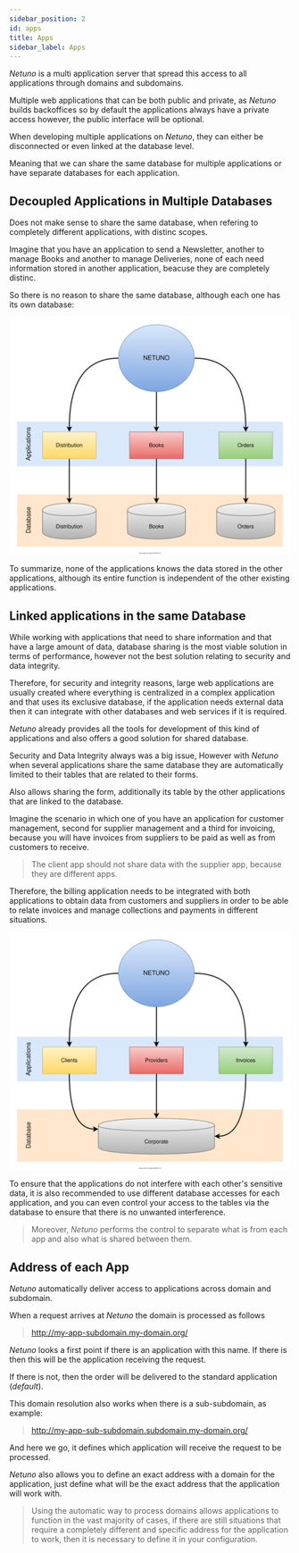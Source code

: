 ```yaml
---
sidebar_position: 2
id: apps
title: Apps
sidebar_label: Apps
---
```


_Netuno_ is a multi application server that spread this access to all applications through domains and subdomains.

Multiple web applications that can be both public and private, as _Netuno_ builds backoffices so by default the applications always have a private access however, the public interface will be optional.

When developing multiple applications on _Netuno_, they can either be disconnected or even linked at the database level.

Meaning that we can share the same database for multiple applications or have separate databases for each application.

## Decoupled Applications in Multiple Databases

Does not make sense to share the same database, when refering to completely different applications, with distinc scopes.

Imagine that you have an application to send a Newsletter, another to manage Books and another to manage Deliveries, none of each need information stored in another application, beacuse they are completely distinc.

So there is no reason to share the same database, although each one has its own database:

![Decoupled applications.](/docs/assets/business/apps-db-en-decoupled.svg "Decoupled applications.")

To summarize, none of the applications knows the data stored in the other applications, although its entire function is independent of the other existing applications.

## Linked applications in the same Database

While working with applications that need to share information and that have a large amount of data, database sharing is the most viable solution in terms of performance, however not the best solution relating to security and data integrity.

Therefore, for security and integrity reasons, large web applications are usually created where everything is centralized in a complex application and that uses its exclusive database, if the application needs external data then it can integrate with other databases and web services if it is required.

_Netuno_ already provides all the tools for development of this kind of applications and also offers a good solution for shared database.

Security and Data Integrity always was a big issue, However with _Netuno_ when several applications share the same database they are automatically limited to their tables that are related to their forms.

Also allows sharing the form, additionally its table by the other applications that are linked to the database.

Imagine the scenario in which one of you have an application for customer management, second for supplier management and a third for invoicing, because you will have invoices from suppliers to be paid as well as from customers to receive.

>The client app should not share data with the supplier app, because they are different apps.

Therefore, the billing application needs to be integrated with both applications to obtain data from customers and suppliers in order to be able to relate invoices and manage collections and payments in different situations.

![Coupled applications.](/docs/assets/business/apps-db-en-coupled.svg "Coupled applications.")

To ensure that the applications do not interfere with each other's sensitive data, it is also recommended to use different database accesses for each application, and you can even control your access to the tables via the database to ensure that there is no unwanted interference.

>Moreover, _Netuno_ performs the control to separate what is from each app and also what is shared between them.

## Address of each App

_Netuno_ automatically deliver access to applications across domain and subdomain.

When a request arrives at _Netuno_ the domain is processed as follows

> http://my-app-subdomain.my-domain.org/

_Netuno_ looks a first point if there is an application with this name. If there is then this will be the application receiving the request.

If there is not, then the order will be delivered to the standard application (_default_).

This domain resolution also works when there is a sub-subdomain, as example:

> http://my-app-sub-subdomain.subdomain.my-domain.org/

And here we go, it defines which application will receive the request to be processed.

_Netuno_ also allows you to define an exact address with a domain for the application, just define what will be the exact address that the application will work with.

> Using the automatic way to process domains allows applications to function in the vast majority of cases, if there are still situations that require a completely different and specific address for the application to work, then it is necessary to define it in your configuration.
